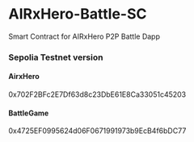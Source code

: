 # AIRxHero-Battle-SC
Smart Contract for AIRxHero P2P Battle Dapp

### Sepolia Testnet version
#### AirxHero
0x702F2BFc2E7Df63d8c23DbE61E8Ca33051c45203

#### BattleGame
0x4725EF0995624d06F0671991973b9EcB4f6bDC77